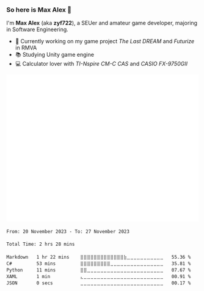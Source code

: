 ### So here is Max Alex 👋

I'm **Max Alex** (aka **zyf722**), a SEUer and amateur game developer, majoring in Software Engineering.

- :construction: Currently working on my game project _The Last DREAM_ and _Futurize_ in RMVA
- :books: Studying Unity game engine
- :computer: Calculator lover with _TI-Nspire CM-C CAS_ and _CASIO FX-9750GII_

![Metrics](https://github.com/zyf722/zyf722/blob/main/github-metrics.svg)

<!--START_SECTION:waka-->

```txt
From: 20 November 2023 - To: 27 November 2023

Total Time: 2 hrs 28 mins

Markdown   1 hr 22 mins    ⣿⣿⣿⣿⣿⣿⣿⣿⣿⣿⣿⣿⣿⣷⣀⣀⣀⣀⣀⣀⣀⣀⣀⣀⣀   55.36 %
C#         53 mins         ⣿⣿⣿⣿⣿⣿⣿⣿⣿⣀⣀⣀⣀⣀⣀⣀⣀⣀⣀⣀⣀⣀⣀⣀⣀   35.81 %
Python     11 mins         ⣿⣿⣀⣀⣀⣀⣀⣀⣀⣀⣀⣀⣀⣀⣀⣀⣀⣀⣀⣀⣀⣀⣀⣀⣀   07.67 %
XAML       1 min           ⣄⣀⣀⣀⣀⣀⣀⣀⣀⣀⣀⣀⣀⣀⣀⣀⣀⣀⣀⣀⣀⣀⣀⣀⣀   00.91 %
JSON       0 secs          ⣀⣀⣀⣀⣀⣀⣀⣀⣀⣀⣀⣀⣀⣀⣀⣀⣀⣀⣀⣀⣀⣀⣀⣀⣀   00.17 %
```

<!--END_SECTION:waka-->
